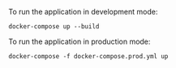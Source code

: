 
To run the application in development mode:
```cli
docker-compose up --build
```

To run the application in production mode:
```cli
docker-compose -f docker-compose.prod.yml up
```